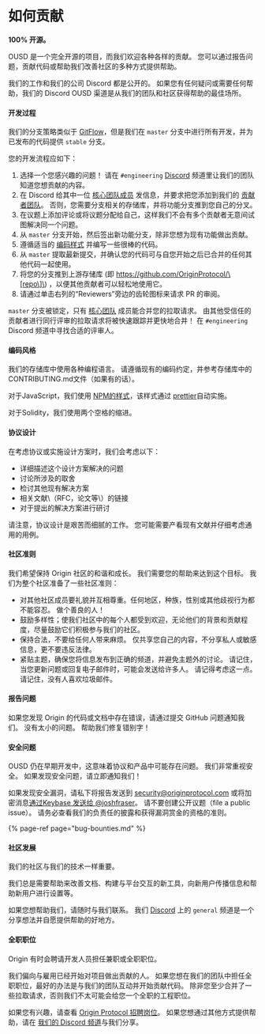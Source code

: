 # 如何贡献

**100% 开源。**

OUSD 是一个完全开源的项目，而我们欢迎各种各样的贡献。 您可以通过报告问题，贡献代码或帮助我们改善社区的多种方式提供帮助。

我们的工作和我们的公司 Discord 都是公开的。 如果您有任何疑问或需要任何帮助，我们的 Discord OUSD 渠道是从我们的团队和社区获得帮助的最佳场所。

#### 开发过程

我们的分支策略类似于 [GitFlow](http://nvie.com/posts/a-successful-git-branching-model/)，但是我们在 `master` 分支中进行所有开发，并为已发布的代码提供 `stable` 分支。

您的开发流程应如下：

1. 选择一个您感兴趣的问题！ 请在 `#engineering` [Discord](https://discord.gg/jyxpUSe) 频道里让我们的团队知道您想贡献的内容。
2. 在 Discord 给其中一位 [核心团队成员](https://github.com/orgs/OriginProtocol/teams/core/members) 发信息，并要求把您添加到我们的 [贡献者团队](https://github.com/orgs/OriginProtocol/teams/contributors)。 否则，您需要分支相关的存储库，并将功能分支推到您自己的分叉。
3. 在议题上添加评论或将议题分配给自己，这样我们不会有多个贡献者无意间试图解决同一个问题。
4. 从 `master` 分支开始，然后签出新功能分支，除非您想为现有功能做出贡献。
5. 遵循适当的 [编码样式](https://docs.originprotocol.com/guides/getting_started/contributing.html#contributing-email-coding-style) 并编写一些很棒的代码。
6. 从 `master` 提取最新提交，并确认您的代码可与自您开始之后已合并的任何其他代码一起使用。
7. 将您的分支推到上游存储库 \(即 https://github.com/OriginProtocol/\[repo\]\) ，以便其他贡献者可以轻松地使用它。
8. 请通过单击右列的“Reviewers”旁边的齿轮图标来请求 PR 的审阅。

`master` 分支被锁定，只有 [核心团队](https://github.com/orgs/OriginProtocol/teams/core) 成员能合并您的拉取请求。 由其他受信任的贡献者进行同行评审的拉取请求将被快速跟踪并更快地合并！ 在 `#engineering` Discord 频道中寻找合适的评审人。

#### 编码风格

我们的存储库中使用各种编程语言。 请遵循现有的编码约定，并参考存储库中的CONTRIBUTING.md文件（如果有的话）。

对于JavaScript，我们使用 [NPM的样式](https://docs.npmjs.com/misc/coding-style)，该样式通过 [prettier](https://prettier.io/)自动实施。

对于Solidity，我们使用两个空格的缩进。

#### 协议设计

在考虑协议或实施设计方案时，我们会考虑以下：

* 详细描述这个设计方案解决的问题
* 讨论所涉及的取舍
* 检讨其他现有解决方案
* 相关文献\（RFC，论文等\）的链接
* 对于提出的解决方案进行研讨

请注意，协议设计是艰苦而细腻的工作。 您可能需要产看现有文献并仔细考虑通用的用例。

#### 社区准则

我们希望保持 Origin 社区的和谐和成长。 我们需要您的帮助来达到这个目标。 我们为整个社区准备了一些社区准则：

* 对其他社区成员要礼貌并互相尊重。任何地区，种族，性别或其他歧视行为都不能容忍。 做个善良的人！
* 鼓励多样性；使我们社区中的每个人都受到欢迎，无论他们的背景和贡献程度，尽量鼓励它们积极参与我们的社区。
* 保持合法，不要给任何人带来麻烦。 仅共享您自己的内容，不分享私人或敏感信息，更不要违反法律。
* 紧贴主题，确保您将信息发布到正确的频道，并避免主题外的讨论。 请记住，当您更新问题或回复电子邮件时，可能会发送给许多人。 请记得考虑这一点。 请记住，没有人喜欢垃圾邮件。

#### 报告问题

如果您发现 Origin 的代码或文档中存在错误，请通过提交 GitHub 问题通知我们。 没有太小的问题。 帮助我们修复错别字！

#### 安全问题

OUSD 仍在早期开发中，这意味着协议和产品中可能存在问题。 我们非常重视安全。 如果发现安全问题，请立即通知我们！

如果发现安全漏洞，请私下将报告发送到 [security@originprotocol.com](mailto:security@originprotocol.com) 或将加密消息[通过Keybase 发送给 @joshfraser](https://keybase.io/joshfraser)。 请不要创建公开议题（file a public issue）。 请务必查看我们的负责任的披露和获得漏洞赏金的资格的准则。

{% page-ref page="bug-bounties.md" %}

#### **社区发展**

我们的社区与我们的技术一样重要。

我们总是需要帮助来改善文档、构建与平台交互的新工具，向新用户传播信息和帮助新用户进行设置等。

如果您想帮助我们，请随时与我们联系。 我们 [Discord](https://www.originprotocol.com/discord) 上的 `general` 频道是一个分享想法并自愿提供帮助的好地方。

#### 全职职位

Origin 有时会聘请开发人员担任兼职或全职职位。

我们偏向与雇用已经开始对项目做出贡献的人。 如果您想在我们的团队中担任全职职位，最好的办法是与我们的团队互动并开始贡献代码。 除非您至少合并了一些拉取请求，否则我们不太可能会给您一个全职的工程职位。

如果您有兴趣，请查看 [Origin Protocol 招聘岗位](https://angel.co/originprotocol/jobs)。 如果您想通过其他方式提供帮助，请在 [我们的 Discord 频道](https://www.originprotocol.com/discord)与我们分享。



